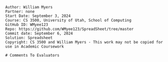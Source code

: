 ﻿~~~
Author: William Myers
Partner: none
Start Date: September 3, 2024
Course: CS 3500, University of Utah, School of Computing
GitHub ID: WMyee123
Repo: https://github.com/WMyee123/SpreadSheet/tree/master
Commit date: September 6, 2024
Solution: Spreadsheet
Copyright: CS 3500 and William Myers - This work may not be copied for use in Academic Coursework

# Comments To Evaluators



~~~